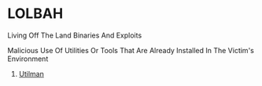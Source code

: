 # LOLBAH
Living Off The Land Binaries And Exploits

Malicious Use Of Utilities Or Tools That Are Already Installed In The Victim's Environment

1. [Utilman]

[Utilman]: https://github.com/theaqueen21/LOLBAH/tree/main/Utilman.exe

